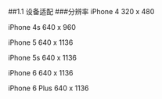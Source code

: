##1.1 设备适配
###分辨率
iPhone 4 320 x 480

iPhone 4s 640 x 960

iPhone 5 640 x 1136 

iPhone 5s 640 x 1136

iPhone 6 640 x 1136

iPhone 6 Plus 640 x 1136
